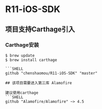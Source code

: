 # R11-iOS-SDK

## 项目支持Carthage引入

### Carthage安装

```SHELL
$ brew update
$ brew install carthage

```SHELL
github "chenshaomou/R11-iOS-SDK" "master"

## 该项目需要进入第三库 Alamofire

建议使用carthage
```SHELL
github "Alamofire/Alamofire" ~> 4.5

